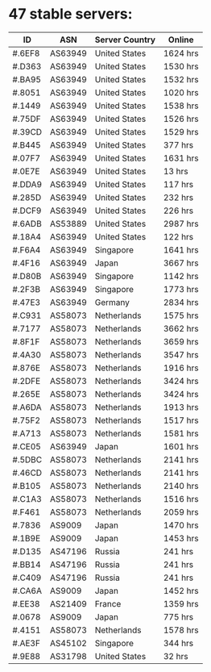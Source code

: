 # 47 stable servers:

| ID | ASN | Server Country | Online |
| ------ | ------ | ------ | ------ |
| #.6EF8 | AS63949 | United States | 1624 hrs |
| #.D363 | AS63949 | United States | 1530 hrs |
| #.BA95 | AS63949 | United States | 1532 hrs |
| #.8051 | AS63949 | United States | 1020 hrs |
| #.1449 | AS63949 | United States | 1538 hrs |
| #.75DF | AS63949 | United States | 1526 hrs |
| #.39CD | AS63949 | United States | 1529 hrs |
| #.B445 | AS63949 | United States | 377 hrs |
| #.07F7 | AS63949 | United States | 1631 hrs |
| #.0E7E | AS63949 | United States | 13 hrs |
| #.DDA9 | AS63949 | United States | 117 hrs |
| #.285D | AS63949 | United States | 232 hrs |
| #.DCF9 | AS63949 | United States | 226 hrs |
| #.6ADB | AS53889 | United States | 2987 hrs |
| #.18A4 | AS63949 | United States | 122 hrs |
| #.F6A4 | AS63949 | Singapore | 1641 hrs |
| #.4F16 | AS63949 | Japan | 3667 hrs |
| #.D80B | AS63949 | Singapore | 1142 hrs |
| #.2F3B | AS63949 | Singapore | 1773 hrs |
| #.47E3 | AS63949 | Germany | 2834 hrs |
| #.C931 | AS58073 | Netherlands | 1575 hrs |
| #.7177 | AS58073 | Netherlands | 3662 hrs |
| #.8F1F | AS58073 | Netherlands | 3659 hrs |
| #.4A30 | AS58073 | Netherlands | 3547 hrs |
| #.876E | AS58073 | Netherlands | 1916 hrs |
| #.2DFE | AS58073 | Netherlands | 3424 hrs |
| #.265E | AS58073 | Netherlands | 3424 hrs |
| #.A6DA | AS58073 | Netherlands | 1913 hrs |
| #.75F2 | AS58073 | Netherlands | 1517 hrs |
| #.A713 | AS58073 | Netherlands | 1581 hrs |
| #.CE05 | AS63949 | Japan | 1601 hrs |
| #.5DBC | AS58073 | Netherlands | 2141 hrs |
| #.46CD | AS58073 | Netherlands | 2141 hrs |
| #.B105 | AS58073 | Netherlands | 2140 hrs |
| #.C1A3 | AS58073 | Netherlands | 1516 hrs |
| #.F461 | AS58073 | Netherlands | 2059 hrs |
| #.7836 | AS9009 | Japan | 1470 hrs |
| #.1B9E | AS9009 | Japan | 1453 hrs |
| #.D135 | AS47196 | Russia | 241 hrs |
| #.BB14 | AS47196 | Russia | 241 hrs |
| #.C409 | AS47196 | Russia | 241 hrs |
| #.CA6A | AS9009 | Japan | 1452 hrs |
| #.EE38 | AS21409 | France | 1359 hrs |
| #.0678 | AS9009 | Japan | 775 hrs |
| #.4151 | AS58073 | Netherlands | 1578 hrs |
| #.AE3F | AS45102 | Singapore | 344 hrs |
| #.9E88 | AS31798 | United States | 32 hrs |

